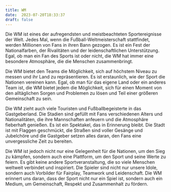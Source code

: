 ```yaml
---
title: WM
date:  2023-07-20T18:33:37
draft: false
---
```


Die WM ist eines der aufregendsten und meistbeachteten Sportereignisse der Welt. Jedes Mal, wenn die Fußball-Weltmeisterschaft stattfindet, werden Millionen von Fans in ihren Bann gezogen. Es ist ein Fest der Nationalfarben, der Rivalitäten und der leidenschaftlichen Unterstützung. Egal, ob man ein Fan des Sports ist oder nicht, die WM hat immer eine besondere Atmosphäre, die die Menschen zusammenbringt.

Die WM bietet den Teams die Möglichkeit, sich auf höchstem Niveau zu messen und ihr Land zu repräsentieren. Es ist erstaunlich, wie der Sport die Nationen vereinen kann. Egal, ob man für das eigene Land oder ein anderes Team ist, die WM bietet jedem die Möglichkeit, sich für einen Moment von den alltäglichen Sorgen und Problemen zu lösen und Teil einer größeren Gemeinschaft zu sein.

Die WM zieht auch viele Touristen und Fußballbegeisterte in das Gastgeberland. Die Stadien sind gefüllt mit Fans verschiedenen Alters und Nationalitäten, die ihre Mannschaften anfeuern und die Atmosphäre fieberhaft genießen. Es ist ein Spektakel, das in Erinnerung bleibt. Die Stadt ist mit Flaggen geschmückt, die Straßen sind voller Gesänge und Jubelchöre und die Gastgeber setzen alles daran, den Fans eine unvergessliche Zeit zu bereiten.

Die WM ist jedoch nicht nur eine Gelegenheit für die Nationen, um den Sieg zu kämpfen, sondern auch eine Plattform, um den Sport und seine Werte zu feiern. Es gibt keine andere Sportveranstaltung, die so viele Menschen weltweit verbindet und inspiriert. Die Spieler sind nicht nur unsere Idole, sondern auch Vorbilder für Fairplay, Teamwork und Leidenschaft. Die WM erinnert uns daran, dass der Sport nicht nur ein Spiel ist, sondern auch ein Medium, um Gemeinschaft, Respekt und Zusammenhalt zu fördern.